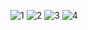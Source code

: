 ![1](https://github.com/user-attachments/assets/86138111-2b4c-4214-833d-e2ea0a4d6f3b)
![2](https://github.com/user-attachments/assets/114155dd-e0ac-4ad1-818b-f0c6052fec83)
![3](https://github.com/user-attachments/assets/b1c0dc87-10da-4d51-8262-d6916873cd51)
![4](https://github.com/user-attachments/assets/8f6bdbfe-cb34-428c-bcd5-5272742b92e2)
